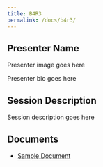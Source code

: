 ```yaml
---
title: B4R3
permalink: /docs/b4r3/
---
```


## Presenter Name

Presenter image goes here

Presenter bio goes here

## Session Description

Session description goes here

## Documents
 - [Sample Document](../tuesday/breakout4/documents/b1p1d1.pdf)
